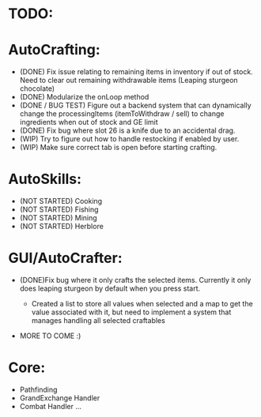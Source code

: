 # TODO:

# AutoCrafting:
- (DONE) Fix issue relating to remaining items in inventory if out of stock. Need to clear out remaining withdrawable items (Leaping sturgeon chocolate)
- (DONE) Modularize the onLoop method
- (DONE / BUG TEST) Figure out a backend system that can dynamically change the processingItems (itemToWithdraw / sell) to change ingredients when out of stock and  GE limit
- (DONE) Fix bug where slot 26 is a knife due to an accidental drag.
- (WIP) Try to figure out how to handle restocking if enabled by user.
- (WIP) Make sure correct tab is open before starting crafting.

# AutoSkills:
- (NOT STARTED) Cooking
- (NOT STARTED) Fishing
- (NOT STARTED) Mining
- (NOT STARTED) Herblore

# GUI/AutoCrafter:

- (DONE)Fix bug where it only crafts the selected items. Currently it only does leaping sturgeon by default when you press start.
    -  Created a list to store all values when selected and a map to get the value associated with it, but need to implement a system that manages handling all selected craftables


- MORE TO COME :)

# Core:
- Pathfinding
- GrandExchange Handler
- Combat Handler
  ...
